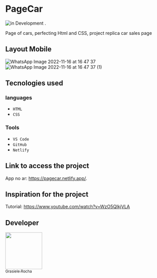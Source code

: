 # PageCar

![in Development](https://img.shields.io/badge/in%20-%20Development-yellow) .


Page of cars, perfecting Html and CSS, project replica car sales page

## Layout Mobile

![WhatsApp Image 2022-11-16 at 16 47 37](https://user-images.githubusercontent.com/104076058/202279568-7863d30c-f8a2-459c-a2c1-722e16719f23.jpeg)
![WhatsApp Image 2022-11-16 at 16 47 37 (1)](https://user-images.githubusercontent.com/104076058/202279591-4c7d89c8-c190-49da-9deb-5f1e7646db69.jpeg)


## Tecnologies used
### languages
- `HTML`
- `CSS`

### Tools
- `VS Code`
- `GitHub`
- `Netlify`

## Link to access the project
App no ar: https://pagecar.netlify.app/.

## Inspiration for the project
Tutorial: https://www.youtube.com/watch?v=WzO5QlkjVLA


## Developer

[<img src="https://avatars.githubusercontent.com/u/104076058?v=4" width=115><br><sub>Grasiele Rocha</sub>](https://github.com/GrasieleRocha) 







